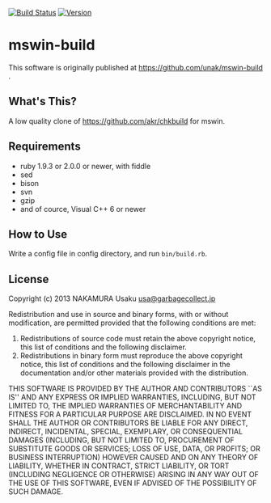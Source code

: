 [![Build Status](https://img.shields.io/travis/unak/mswin-build.svg)](https://travis-ci.org/unak/mswin-build)
[![Version     ](https://img.shields.io/gem/v/mswin-build.svg)](https://rubygems.org/gems/mswin-build)

mswin-build
===========

This software is originally published at https://github.com/unak/mswin-build .


What's This?
------------

A low quality clone of https://github.com/akr/chkbuild for mswin.


Requirements
------------

* ruby 1.9.3 or 2.0.0 or newer, with fiddle
* sed
* bison
* svn
* gzip
* and of cource, Visual C++ 6 or newer


How to Use
----------

Write a config file in config directory, and run `bin/build.rb`.


License
-------

Copyright (c) 2013 NAKAMURA Usaku usa@garbagecollect.jp

Redistribution and use in source and binary forms, with or without
modification, are permitted provided that the following conditions are met:

1. Redistributions of source code must retain the above copyright notice,
   this list of conditions and the following disclaimer.
2. Redistributions in binary form must reproduce the above copyright notice,
   this list of conditions and the following disclaimer in the documentation
   and/or other materials provided with the distribution.

THIS SOFTWARE IS PROVIDED BY THE AUTHOR AND CONTRIBUTORS ``AS IS'' AND ANY
EXPRESS OR IMPLIED WARRANTIES, INCLUDING, BUT NOT LIMITED TO, THE IMPLIED
WARRANTIES OF MERCHANTABILITY AND FITNESS FOR A PARTICULAR PURPOSE ARE
DISCLAIMED. IN NO EVENT SHALL THE AUTHOR OR CONTRIBUTORS BE LIABLE FOR ANY
DIRECT, INDIRECT, INCIDENTAL, SPECIAL, EXEMPLARY, OR CONSEQUENTIAL DAMAGES
(INCLUDING, BUT NOT LIMITED TO, PROCUREMENT OF SUBSTITUTE GOODS OR SERVICES;
LOSS OF USE, DATA, OR PROFITS; OR BUSINESS INTERRUPTION) HOWEVER CAUSED AND
ON ANY THEORY OF LIABILITY, WHETHER IN CONTRACT, STRICT LIABILITY, OR TORT
(INCLUDING NEGLIGENCE OR OTHERWISE) ARISING IN ANY WAY OUT OF THE USE OF THIS
SOFTWARE, EVEN IF ADVISED OF THE POSSIBILITY OF SUCH DAMAGE.
